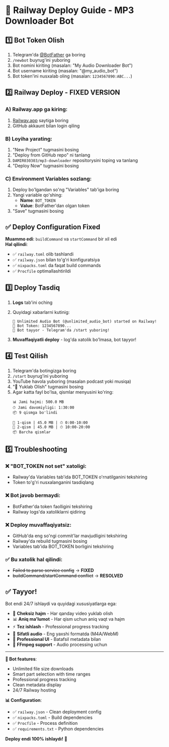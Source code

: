 # 🚀 Railway Deploy Guide - MP3 Downloader Bot

## 1️⃣ **Bot Token Olish**

1. Telegram'da [@BotFather](https://t.me/BotFather) ga boring
2. `/newbot` buyrug'ini yuboring
3. Bot nomini kiriting (masalan: "My Audio Downloader Bot")
4. Bot username kiriting (masalan: "@my_audio_bot")
5. Bot token'ini nusxalab oling (masalan: `1234567890:ABC...`)

## 2️⃣ **Railway Deploy - FIXED VERSION**

### A) Railway.app ga kiring:
1. [Railway.app](https://railway.app) saytiga boring
2. GitHub akkaunt bilan login qiling

### B) Loyiha yarating:
1. "New Project" tugmasini bosing
2. "Deploy from GitHub repo" ni tanlang
3. `DAMIR030303/mp3-downloader` repositorysini toping va tanlang
4. "Deploy Now" tugmasini bosing

### C) Environment Variables sozlang:
1. Deploy bo'lgandan so'ng "Variables" tab'iga boring
2. Yangi variable qo'shing:
   - **Name**: `BOT_TOKEN`
   - **Value**: BotFather'dan olgan token
3. "Save" tugmasini bosing

## ✅ **Deploy Configuration Fixed**

**Muammo edi**: `buildCommand` va `startCommand` bir xil edi  
**Hal qilindi**: 
- ✅ `railway.toml` olib tashlandi
- ✅ `railway.json` bilan to'g'ri konfiguratsiya  
- ✅ `nixpacks.toml` da faqat build commands
- ✅ `Procfile` optimallashtirildi

## 3️⃣ **Deploy Tasdiq**

1. **Logs** tab'ini oching
2. Quyidagi xabarlarni kutinig:
   ```
   🚀 Unlimited Audio Bot (@unlimited_audio_bot) started on Railway!
   🤖 Bot Token: 1234567890...
   📱 Bot tayyor - Telegram'da /start yuboring!
   ```

3. **Muvaffaqiyatli deploy** - log'da xatolik bo'lmasa, bot tayyor!

## 4️⃣ **Test Qilish**

1. Telegram'da botingizga boring
2. `/start` buyrug'ini yuboring
3. YouTube havola yuboring (masalan podcast yoki musiqa)
4. "🎵 Yuklab Olish" tugmasini bosing
5. Agar katta fayl bo'lsa, qismlar menyusini ko'ring:
   ```
   📊 Jami hajmi: 500.0 MB
   ⏱ Jami davomiyligi: 1:30:00
   📦 9 qismga bo'lindi

   📀 1-qism | 45.0 MB | ⏱ 0:00-10:00
   📀 2-qism | 45.0 MB | ⏱ 10:00-20:00
   📦 Barcha qismlar
   ```

## 5️⃣ **Troubleshooting**

### ❌ "BOT_TOKEN not set" xatoligi:
- Railway'da Variables tab'ida BOT_TOKEN o'rnatilganini tekshiring
- Token to'g'ri nusxalanganini tasdiqlang

### ❌ Bot javob bermaydi:
- BotFather'da token faolligini tekshiring
- Railway logs'da xatoliklarni qidiring

### ❌ Deploy muvaffaqiyatsiz:
- GitHub'da eng so'ngi commit'lar mavjudligini tekshiring
- Railway'da rebuild tugmasini bosing
- Variables tab'ida BOT_TOKEN borligini tekshiring

### ✅ **Bu xatolik hal qilindi**:
- ~~Failed to parse service config~~ → **FIXED**
- ~~buildCommand/startCommand conflict~~ → **RESOLVED**

## ✅ **Tayyor!**

Bot endi 24/7 ishlaydi va quyidagi xususiyatlarga ega:

- 🚀 **Cheksiz hajm** - Har qanday video yuklab olish  
- 📊 **Aniq ma'lumot** - Har qism uchun aniq vaqt va hajm
- ⚡ **Tez ishlash** - Professional progress tracking
- 🎯 **Sifatli audio** - Eng yaxshi formatda (M4A/WebM)
- 🤖 **Professional UI** - Batafsil metadata bilan
- 🔧 **FFmpeg support** - Audio processing uchun

---

**🎵 Bot features**:
- Unlimited file size downloads
- Smart part selection with time ranges  
- Professional progress tracking
- Clean metadata display
- 24/7 Railway hosting

**📊 Configuration**:
- ✅ `railway.json` - Clean deployment config
- ✅ `nixpacks.toml` - Build dependencies  
- ✅ `Procfile` - Process definition
- ✅ `requirements.txt` - Python dependencies

**Deploy endi 100% ishlaydı!** 🎉